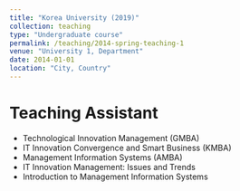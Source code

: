```yaml
---
title: "Korea University (2019)"
collection: teaching
type: "Undergraduate course"
permalink: /teaching/2014-spring-teaching-1
venue: "University 1, Department"
date: 2014-01-01
location: "City, Country"
---
```


Teaching Assistant
======
* Technological Innovation Management (GMBA)
* IT Innovation Convergence and Smart Business (KMBA)
* Management Information Systems (AMBA)
* IT Innovation Management: Issues and Trends
* Introduction to Management Information Systems
